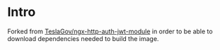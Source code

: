# Intro
Forked from [TeslaGov/ngx-http-auth-jwt-module](https://github.com/TeslaGov/ngx-http-auth-jwt-module) in order to be able to download dependencies needed to build the image.

